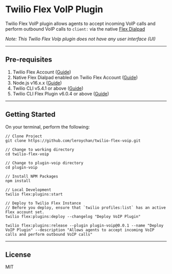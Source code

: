 # Twilio Flex VoIP Plugin

Twilio Flex VoIP plugin allows agents to accept incoming VoIP calls and perform outbound VoIP calls to `client:` via the native [Flex Dialpad](https://www.twilio.com/docs/flex/end-user-guide/dialpad-use)

_Note: This Twilio Flex VoIp plugin does not have any user interface (UI)_

---

## Pre-requisites

1. Twilio Flex Account ([Guide](https://support.twilio.com/hc/en-us/articles/360020442333-Setup-a-Twilio-Flex-Account))
2. Native Flex Dialpad enabled on Twilio Flex Account ([Guide](https://www.twilio.com/docs/flex/admin-guide/setup/voice/dialpad-configure))
3. Node.js v16.x.x ([Guide](https://docs.npmjs.com/downloading-and-installing-node-js-and-npm))
4. Twilio CLI v5.4.1 or above ([Guide](https://www.twilio.com/docs/twilio-cli/quickstart))
5. Twilio CLI Flex Plugin v6.0.4 or above ([Guide](https://www.twilio.com/docs/flex/developer/plugins/cli))

---

## Getting Started

On your terminal, perform the following:

```
// Clone Project
git clone https://github.com/leroychan/twilio-flex-voip.git

// Change to working directory
cd twilio-flex-voip

// Change to plugin-voip directory
cd plugin-voip

// Install NPM Packages
npm install

// Local Development
twilio flex:plugins:start

// Deploy to Twilio Flex Instance
// Before you deploy, ensure that `twilio profiles:list` has an active Flex account set.
twilio flex:plugins:deploy --changelog "Deploy VoIP Plugin"

twilio flex:plugins:release --plugin plugin-voip@0.0.1 --name "Deploy VoIP Plugin" --description "Allows agents to accept incoming VoIP calls and perform outbound VoIP calls"
```

---

## License

MIT
